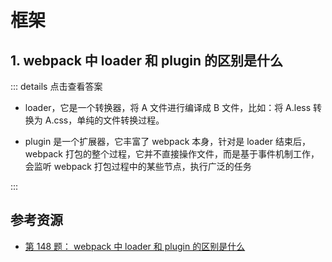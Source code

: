 # 框架

## 1. webpack 中 loader 和 plugin 的区别是什么 <Badge text="简单" />

::: details 点击查看答案

- loader，它是一个转换器，将 A 文件进行编译成 B 文件，比如：将 A.less 转换为 A.css，单纯的文件转换过程。

- plugin 是一个扩展器，它丰富了 webpack 本身，针对是 loader 结束后，webpack 打包的整个过程，它并不直接操作文件，而是基于事件机制工作，会监听 webpack 打包过程中的某些节点，执行广泛的任务

:::

## 参考资源

- [第 148 题： webpack 中 loader 和 plugin 的区别是什么](https://github.com/Advanced-Frontend/Daily-Interview-Question/issues/308#issuecomment-548634513)
